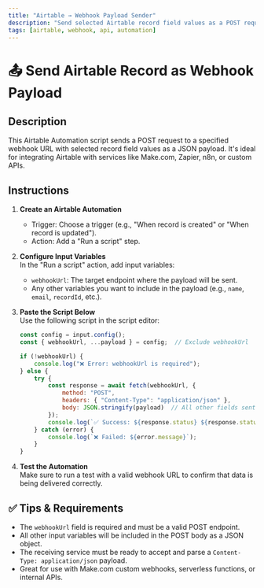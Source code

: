 ```yaml
---
title: "Airtable → Webhook Payload Sender"
description: "Send selected Airtable record field values as a POST request to a webhook URL for integration with external services."
tags: [airtable, webhook, api, automation]
---
```


# 📤 Send Airtable Record as Webhook Payload

## Description
This Airtable Automation script sends a POST request to a specified webhook URL with selected record field values as a JSON payload. It's ideal for integrating Airtable with services like Make.com, Zapier, n8n, or custom APIs.

## Instructions

1. **Create an Airtable Automation**  
   - Trigger: Choose a trigger (e.g., "When record is created" or "When record is updated").
   - Action: Add a "Run a script" step.

2. **Configure Input Variables**  
   In the "Run a script" action, add input variables:
   - `webhookUrl`: The target endpoint where the payload will be sent.
   - Any other variables you want to include in the payload (e.g., `name`, `email`, `recordId`, etc.).

3. **Paste the Script Below**  
   Use the following script in the script editor:

   ```javascript
   const config = input.config();
   const { webhookUrl, ...payload } = config;  // Exclude webhookUrl

   if (!webhookUrl) {
       console.log("❌ Error: webhookUrl is required");
   } else {
       try {
           const response = await fetch(webhookUrl, {
               method: "POST",
               headers: { "Content-Type": "application/json" },
               body: JSON.stringify(payload)  // All other fields sent here
           });
           console.log(`✅ Success: ${response.status} ${response.statusText}`);
       } catch (error) {
           console.log(`❌ Failed: ${error.message}`);
       }
   }
   ```

4. **Test the Automation**  
   Make sure to run a test with a valid webhook URL to confirm that data is being delivered correctly.

## ✅ Tips & Requirements
- The `webhookUrl` field is required and must be a valid POST endpoint.
- All other input variables will be included in the POST body as a JSON object.
- The receiving service must be ready to accept and parse a `Content-Type: application/json` payload.
- Great for use with Make.com custom webhooks, serverless functions, or internal APIs.
